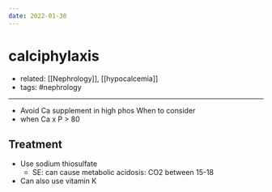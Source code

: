 ```yaml
---
date: 2022-01-30
---
```


# calciphylaxis

- related: [[Nephrology]], [[hypocalcemia]]
- tags: #nephrology
---

- Avoid Ca supplement in high phos
  When to consider
- when Ca x P > 80

## Treatment

- Use sodium thiosulfate
	- SE: can cause metabolic acidosis: CO2 between 15-18
- Can also use vitamin K
